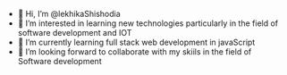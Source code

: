 - 👋 Hi, I’m @lekhikaShishodia
- 👀 I’m interested in learning new technologies particularly in the field of software development and IOT  
- 🌱 I’m currently learning full stack web development in javaScript
- 💞️ I’m looking forward to collaborate with my skiils in the field of Software development


<!---
lekhikaShishodia/lekhikaShishodia is a ✨ special ✨ repository because its `README.md` (this file) appears on your GitHub profile.
You can click the Preview link to take a look at your changes.
--->
